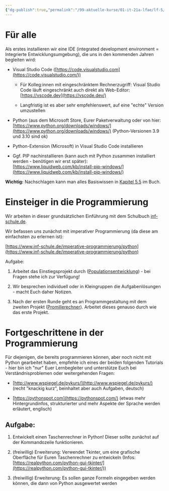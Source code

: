 ```yaml
---
{"dg-publish":true,"permalink":"/99-aktuelle-kurse/01-it-21a-lfae/lf-5/5-einfache-anwendungen-in-python-implementieren/01-einsteig-in-die-programmierung/"}
---
```


# Für alle 

Als erstes installieren wir eine IDE (integrated development environment = Integrierte Entwicklungsumgebung), die uns in den kommenden Jahren begleiten wird: 

- Visual Studio Code ([https://code.visualstudio.com](https://code.visualstudio.com/)) 
    
    - Für Kolleg:innen mit eingeschränktem Rechnerzugriff: Visual Studio Code läuft eingeschränkt auch direkt als Web-Editor: [https://vscode.dev](https://vscode.dev/) 
        
    - Langfristig ist es aber sehr empfehlenswert, auf eine "echte" Version umzustellen 
        
- Python (aus dem Microsoft Store, Eurer Paketverwaltung oder von hier: [https://www.python.org/downloads/windows/](https://www.python.org/downloads/windows/) (Python-Versionen 3.9 und 3.10 sind ok) 
    
- Python-Extension (Microsoft) in Visual Studio Code installieren 
    
- Ggf. PIP nachinstallieren (kann auch mit Python zusammen installiert werden - benötigen wir erst später): [https://www.liquidweb.com/kb/install-pip-windows/](https://www.liquidweb.com/kb/install-pip-windows/) 
    
**Wichtig:** Nachschlagen kann man alles Basiswissen in [Kapitel 5.5](https://bibox2.westermann.de/book/5409/page/528) im Buch.

# Einsteiger in die Programmierung 

Wir arbeiten in dieser grundsätzlichen Einführung mit dem Schulbuch [inf-schule.de](https://www.inf-schule.de). 

Wir befassen uns zunächst mit imperativer Programmierung (da diese am einfachsten zu erlernen ist): 

[https://www.inf-schule.de/imperative-programmierung/python](https://www.inf-schule.de/imperative-programmierung/python) 

Aufgabe: 

1. Arbeitet das Einstiegsprojekt durch (<u>Populationsentwicklung</u>) - bei Fragen stehe ich zur Verfügung! 
    
2. Wir besprechen individuell oder in Kleingruppen die Aufgabenlösungen - macht Euch daher Notizen. 
    
3. Nach der ersten Runde geht es an Programmgestaltung mit dem zweiten Projekt (<u>Promillerechner</u>). Arbeitet dieses genauso durch wie das erste Projekt. 
    

# Fortgeschrittene in der Programmierung  

Für diejenigen, die bereits programmieren können, aber noch nicht mit Python gearbeitet haben, empfehle ich eines der beiden folgenden Tutorials - hier bin ich "nur" Euer Lernbegleiter und unterstütze Euch bei Verständnisproblemen oder weitergehenden Fragen: 

-   [http://www.wspiegel.de/pykurs/](http://www.wspiegel.de/pykurs/) (recht "knackig kurz", beinhaltet aber auch Aufgaben, deutsch) 
    
-   [https://pythonspot.com](https://pythonspot.com/) (etwas mehr Hintergrundinfos, strukturierter und mehr Aspekte der Sprache werden erläutert, englisch)  
    

## Aufgabe:  

1. Entwickelt einen Taschenrechner in Python! Dieser sollte zunächst auf der Kommandozeile funktionieren. 
    
2. (freiwillig) Erweiterung: Verwendet Tkinter, um eine grafische Oberfläche für Euren Taschenrechner zu entwickeln (Infos: [https://realpython.com/python-gui-tkinter/](https://realpython.com/python-gui-tkinter/)) 
    
3. (freiwillig) Erweiterung: Es sollen ganze Formeln eingegeben werden können, die dann von Python ausgewertet werden